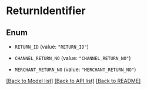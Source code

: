 # ReturnIdentifier

## Enum


* `RETURN_ID` (value: `"RETURN_ID"`)

* `CHANNEL_RETURN_NO` (value: `"CHANNEL_RETURN_NO"`)

* `MERCHANT_RETURN_NO` (value: `"MERCHANT_RETURN_NO"`)


[[Back to Model list]](../README.md#documentation-for-models) [[Back to API list]](../README.md#documentation-for-api-endpoints) [[Back to README]](../README.md)


